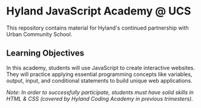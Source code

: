 # Hyland JavaScript Academy @ UCS
This repository contains material for Hyland's continued partnership with Urban Community School.

## Learning Objectives
In this academy, students will use JavaScript to create interactive websites. They will practice applying essential programming concepts like variables, output, input, and conditional statements to build unique web applications.

_Note: In order to successfully participate, students must have solid skills in HTML & CSS (covered by Hyland Coding Academy in previous trimesters)._
